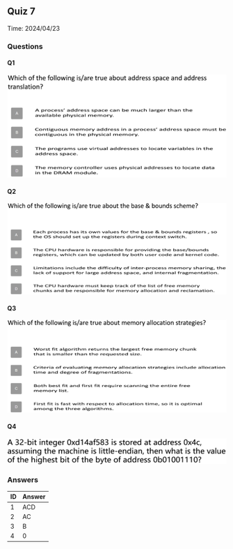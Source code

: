 ## Quiz 7

Time: 2024/04/23

### Questions

#### Q1

![q7-1](img/240423/q7-1.png)

#### Q2

![q7-2](img/240423/q7-2.png)

#### Q3

![q7-3](img/240423/q7-3.png)

#### Q4

![q7-4](img/240423/q7-4.png)

### Answers

| ID   | Answer |
| ---- | ------ |
| 1    | ACD    |
| 2    | AC     |
| 3    | B      |
| 4    | 0      |

